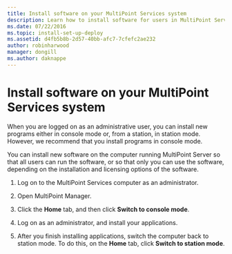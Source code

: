 ```yaml
---
title: Install software on your MultiPoint Services system
description: Learn how to install software for users in MultiPoint Services
ms.date: 07/22/2016
ms.topic: install-set-up-deploy
ms.assetid: d4fb5b8b-2d57-40bb-afc7-7cfefc2ae232
author: robinharwood
manager: dongill
ms.author: daknappe
---
```

# Install software on your MultiPoint Services system
When you are logged on as an administrative user, you can install new programs either in console mode or, from a station, in station mode. However, we recommend that you install programs in console mode.

You can install new software on the computer running MultiPoint Server so that all users can run the software, or so that only you can use the software, depending on the installation and licensing options of the software.

1.  Log on to the MultiPoint Services computer as an administrator.

2.  Open MultiPoint Manager.

3.  Click the **Home** tab, and then click **Switch to console mode**.

4.  Log on as an administrator, and install your applications.

5.  After you finish installing applications, switch the computer back to station mode. To do this, on the **Home** tab, click **Switch to station mode**.
